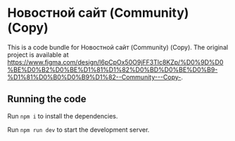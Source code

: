 
  # Новостной сайт (Community) (Copy)

  This is a code bundle for Новостной сайт (Community) (Copy). The original project is available at https://www.figma.com/design/l6pCpOx50O9jFF3Tlc8KZp/%D0%9D%D0%BE%D0%B2%D0%BE%D1%81%D1%82%D0%BD%D0%BE%D0%B9-%D1%81%D0%B0%D0%B9%D1%82--Community---Copy-.

  ## Running the code

  Run `npm i` to install the dependencies.

  Run `npm run dev` to start the development server.
  